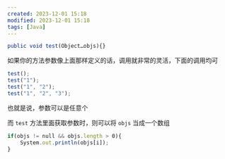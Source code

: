 ```yaml
---
created: 2023-12-01 15:18
modified: 2023-12-01 15:18
tags: [Java]
---
```


```javascript
public void test(Object…objs){}
```

如果你的方法参数像上面那样定义的话，调用就非常的灵活，下面的调用均可

```javascript
test();
test("1");
test("1", "2");
test("1", "2", "3");
```

也就是说，参数可以是任意个

而 `test` 方法里面获取参数时，则可以将 `objs` 当成一个数组

```javascript
if(objs != null && objs.length > 0){
    System.out.println(objs[i]);
}
```

